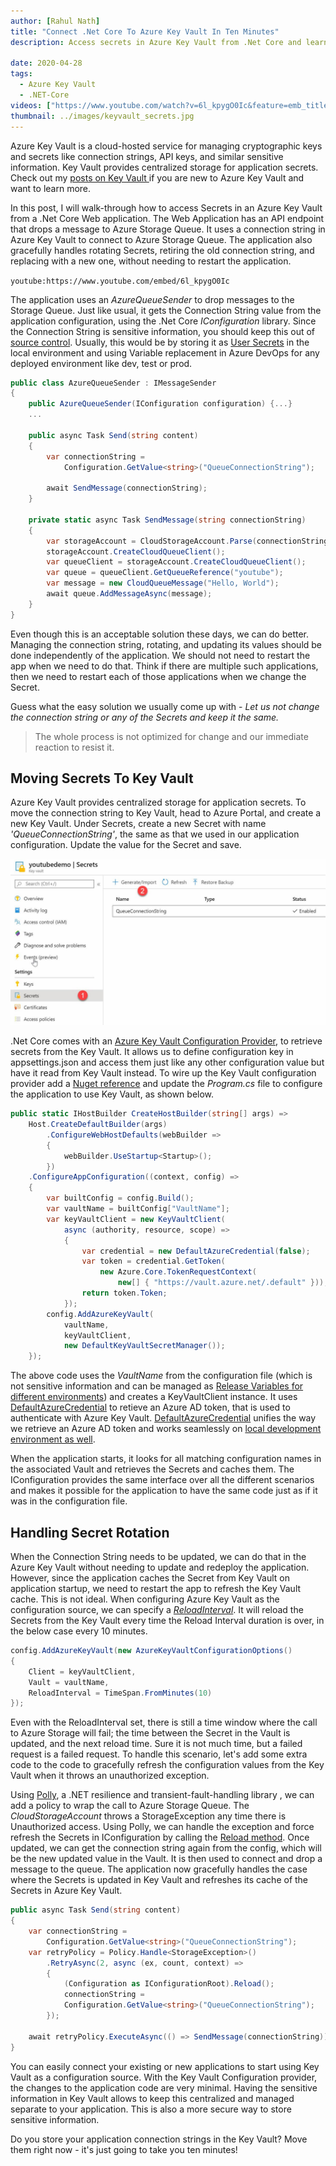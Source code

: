 ```yaml
---
author: [Rahul Nath]
title: "Connect .Net Core To Azure Key Vault In Ten Minutes"
description: Access secrets in Azure Key Vault from .Net Core and learn how to elegantly handle when rotating secrets.
  
date: 2020-04-28
tags:
  - Azure Key Vault
  - .NET-Core
videos: ["https://www.youtube.com/watch?v=6l_kpygO0Ic&feature=emb_title"]
thumbnail: ../images/keyvault_secrets.jpg
---
```


Azure Key Vault is a cloud-hosted service for managing cryptographic keys and secrets like connection strings, API keys, and similar sensitive information. Key Vault provides centralized storage for application secrets. Check out my [posts on Key Vault ](https://www.rahulpnath.com/blog/category/azure-key-vault/) if you are new to Azure Key Vault and want to learn more.

In this post, I will walk-through how to access Secrets in an Azure Key Vault from a .Net Core Web application. The Web Application has an API endpoint that drops a message to Azure Storage Queue. It uses a connection string in Azure Key Vault to connect to Azure Storage Queue. The application also gracefully handles rotating Secrets, retiring the old connection string, and replacing with a new one, without needing to restart the application.

`youtube:https://www.youtube.com/embed/6l_kpygO0Ic`
<br />

The application uses an _AzureQueueSender_ to drop messages to the Storage Queue. Just like usual, it gets the Connection String value from the application configuration, using the .Net Core _IConfiguration_ library. Since the Connection String is sensitive information, you should keep this out of [source control](/blog/keeping-sensitive-configuration-data-out-of-source-control/). Usually, this would be by storing it as [User Secrets](https://docs.microsoft.com/en-us/aspnet/core/security/app-secrets) in the local environment and using Variable replacement in Azure DevOps for any deployed environment like dev, test or prod.

```csharp
public class AzureQueueSender : IMessageSender
{
    public AzureQueueSender(IConfiguration configuration) {...}
    ...

    public async Task Send(string content)
    {
        var connectionString =
            Configuration.GetValue<string>("QueueConnectionString");

        await SendMessage(connectionString);
    }

    private static async Task SendMessage(string connectionString)
    {
        var storageAccount = CloudStorageAccount.Parse(connectionString);
        storageAccount.CreateCloudQueueClient();
        var queueClient = storageAccount.CreateCloudQueueClient();
        var queue = queueClient.GetQueueReference("youtube");
        var message = new CloudQueueMessage("Hello, World");
        await queue.AddMessageAsync(message);
    }
}
```

Even though this is an acceptable solution these days, we can do better. Managing the connection string, rotating, and updating its values should be done independently of the application. We should not need to restart the app when we need to do that. Think if there are multiple such applications, then we need to restart each of those applications when we change the Secret.

Guess what the easy solution we usually come up with - _Let us not change the connection string or any of the Secrets and keep it the same._

> The whole process is not optimized for change and our immediate reaction to resist it.

## Moving Secrets To Key Vault

Azure Key Vault provides centralized storage for application secrets. To move the connection string to Key Vault, head to Azure Portal, and create a new Key Vault. Under Secrets, create a new Secret with name _'QueueConnectionString'_, the same as that we used in our application configuration. Update the value for the Secret and save.

![](../images/keyvault_secrets.jpg)

.Net Core comes with an [Azure Key Vault Configuration Provider](https://docs.microsoft.com/en-us/aspnet/core/security/key-vault-configuration?view=aspnetcore-3.1), to retrieve secrets from the Key Vault. It allows us to define configuration key in appsettings.json and access them just like any other configuration value but have it read from Key Vault instead. To wire up the Key Vault configuration provider add a [Nuget reference](https://www.nuget.org/packages/Microsoft.Extensions.Configuration.AzureKeyVault/) and update the _Program.cs_ file to configure the application to use Key Vault, as shown below.

```csharp
public static IHostBuilder CreateHostBuilder(string[] args) =>
    Host.CreateDefaultBuilder(args)
        .ConfigureWebHostDefaults(webBuilder =>
        {
            webBuilder.UseStartup<Startup>();
        })
    .ConfigureAppConfiguration((context, config) =>
    {
        var builtConfig = config.Build();
        var vaultName = builtConfig["VaultName"];
        var keyVaultClient = new KeyVaultClient(
            async (authority, resource, scope) =>
            {
                var credential = new DefaultAzureCredential(false);
                var token = credential.GetToken(
                    new Azure.Core.TokenRequestContext(
                        new[] { "https://vault.azure.net/.default" }));
                return token.Token;
            });
        config.AddAzureKeyVault(
            vaultName,
            keyVaultClient,
            new DefaultKeyVaultSecretManager());
    });
```

The above code uses the _VaultName_ from the configuration file (which is not sensitive information and can be managed as [Release Variables for different environments](https://www.youtube.com/watch?v=OFr6Vkw0mq8)) and creates a KeyVaultClient instance. It uses [DefaultAzureCredential](/blog/defaultazurecredential_from_azure_sdk/) to retieve an Azure AD token, that is used to authenticate with Azure Key Vault. [DefaultAzureCredential](/blog/defaultazurecredential_from_azure_sdk/) unifies the way we retrieve an Azure AD token and works seamlessly on [local development environment as well](/blog/azure_managed_service_identity_and_local_development/).

When the application starts, it looks for all matching configuration names in the associated Vault and retrieves the Secrets and caches them. The IConfiguration provides the same interface over all the different scenarios and makes it possible for the application to have the same code just as if it was in the configuration file.

## Handling Secret Rotation

When the Connection String needs to be updated, we can do that in the Azure Key Vault without needing to update and redeploy the application. However, since the application caches the Secret from Key Vault on application startup, we need to restart the app to refresh the Key Vault cache. This is not ideal. When configuring Azure Key Vault as the configuration source, we can specify a _[ReloadInterval](https://docs.microsoft.com/en-us/aspnet/core/security/key-vault-configuration?view=aspnetcore-3.1#configuration-options)_. It will reload the Secrets from the Key Vault every time the Reload Interval duration is over, in the below case every 10 minutes.

```csharp
config.AddAzureKeyVault(new AzureKeyVaultConfigurationOptions()
{
    Client = keyVaultClient,
    Vault = vaultName,
    ReloadInterval = TimeSpan.FromMinutes(10)
});
```

Even with the ReloadInterval set, there is still a time window where the call to Azure Storage will fail; the time between the Secret in the Vault is updated, and the next reload time. Sure it is not much time, but a failed request is a failed request. To handle this scenario, let's add some extra code to the code to gracefully refresh the configuration values from the Key Vault when it throws an unauthorized exception.

Using [Polly](https://github.com/App-vNext/Polly), a .NET resilience and transient-fault-handling library , we can add a policy to wrap the call to Azure Storage Queue. The _CloudStorageAccount_ throws a StorageException any time there is Unauthorized access. Using Polly, we can handle the exception and force refresh the Secrets in IConfiguration by calling the [Reload method](https://docs.microsoft.com/en-us/aspnet/core/security/key-vault-configuration?view=aspnetcore-3.1#reload-secrets). Once updated, we can get the connection string again from the config, which will be the new updated value in the Vault. It is then used to connect and drop a message to the queue. The application now gracefully handles the case where the Secrets is updated in Key Vault and refreshes its cache of the Secrets in Azure Key Vault.

```csharp
public async Task Send(string content)
{
    var connectionString =
        Configuration.GetValue<string>("QueueConnectionString");
    var retryPolicy = Policy.Handle<StorageException>()
        .RetryAsync(2, async (ex, count, context) =>
        {
            (Configuration as IConfigurationRoot).Reload();
            connectionString =
            Configuration.GetValue<string>("QueueConnectionString");
        });

    await retryPolicy.ExecuteAsync(() => SendMessage(connectionString));
}
```

You can easily connect your existing or new applications to start using Key Vault as a configuration source. With the Key Vault Configuration provider, the changes to the application code are very minimal. Having the sensitive information in Key Vault allows to keep this centralized and managed separate to your application. This is also a more secure way to store sensitive information.

Do you store your application connection strings in the Key Vault? Move them right now - it's just going to take you ten minutes!
